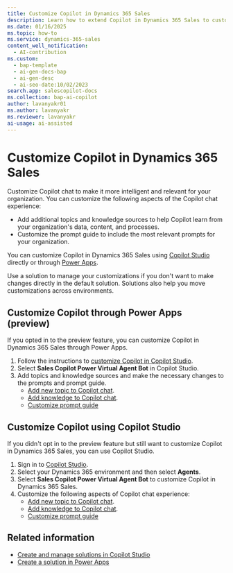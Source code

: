```yaml
---
title: Customize Copilot in Dynamics 365 Sales
description: Learn how to extend Copilot in Dynamics 365 Sales to customize the welcome message, add prompts, and the prompt guide.
ms.date: 01/16/2025
ms.topic: how-to
ms.service: dynamics-365-sales
content_well_notification:
  - AI-contribution
ms.custom:
  - bap-template
  - ai-gen-docs-bap
  - ai-gen-desc
  - ai-seo-date:10/02/2023
search.app: salescopilot-docs
ms.collection: bap-ai-copilot
author: lavanyakr01
ms.author: lavanyakr
ms.reviewer: lavanyakr
ai-usage: ai-assisted
---
```


# Customize Copilot in Dynamics 365 Sales

Customize Copilot chat to make it more intelligent and relevant for your organization. You can customize the following aspects of the Copilot chat experience:

- Add additional topics and knowledge sources to help Copilot learn from your organization's data, content, and processes.
- Customize the prompt guide to include the most relevant prompts for your organization.

You can customize Copilot in Dynamics 365 Sales using [Copilot Studio](#customize-copilot-using-copilot-studio) directly or through [Power Apps](#customize-copilot-through-power-apps-preview).

Use a solution to manage your customizations if you don't want to make changes directly in the default solution. Solutions also help you move customizations across environments.

## Customize Copilot through Power Apps (preview)

If you opted in to the preview feature, you can customize Copilot in Dynamics 365 Sales through Power Apps.

1. Follow the instructions to [customize Copilot in Copilot Studio](/power-apps/maker/model-driven-apps/customize-copilot-chat).
1. Select **Sales Copilot Power Virtual Agent Bot** in Copilot Studio.
1. Add topics and knowledge sources and make the necessary changes to the prompts and prompt guide.
    - [Add new topic to Copilot chat](/power-apps/maker/model-driven-apps/customize-copilot-chat#add-new-topic-to-copilot-chat).
    - [Add knowledge to Copilot chat](/power-apps/maker/model-driven-apps/customize-copilot-chat#add-knowledge-to-copilot-chat).
    - [Customize prompt guide](/power-apps/maker/model-driven-apps/customize-copilot-chat#prompt-guide-customizations)

## Customize Copilot using Copilot Studio

If you didn't opt in to the preview feature but still want to customize Copilot in Dynamics 365 Sales, you can use Copilot Studio.

1. Sign in to [Copilot Studio](https://copilotstudio.microsoft.com/).
1. Select your Dynamics 365 environment and then select **Agents**.
1. Select **Sales Copilot Power Virtual Agent Bot** to customize Copilot in Dynamics 365 Sales.
1. Customize the following aspects of Copilot chat experience:
    - [Add new topic to Copilot chat](/power-apps/maker/model-driven-apps/customize-copilot-chat#add-new-topic-to-copilot-chat).
    - [Add knowledge to Copilot chat](/power-apps/maker/model-driven-apps/customize-copilot-chat#add-knowledge-to-copilot-chat).
    - [Customize prompt guide](/power-apps/maker/model-driven-apps/customize-copilot-chat#prompt-guide-customizations)

## Related information

- [Create and manage solutions in Copilot Studio](/microsoft-copilot-studio/authoring-solutions-overview)
- [Create a solution in Power Apps](/power-apps/maker/data-platform/create-solution)
